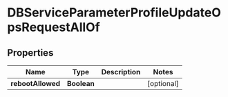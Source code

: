 

# DBServiceParameterProfileUpdateOpsRequestAllOf


## Properties

Name | Type | Description | Notes
------------ | ------------- | ------------- | -------------
**rebootAllowed** | **Boolean** |  |  [optional]



